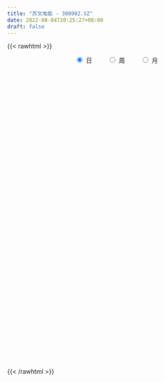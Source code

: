 ```yaml
---
title: "苏文电能 - 300982.SZ"
date: 2022-08-04T20:25:27+08:00
draft: false
---
```

{{< rawhtml >}}
    <div style="text-align: center">
        <label style="padding: 1rem;"><input style="margin-right: .5rem" type="radio" name="period" value="D" checked onclick="period_change(this)">日</label>
        <label style="padding: 1rem;"><input style="margin-right: .5rem" type="radio" name="period" value="W" onclick="period_change(this)">周</label>
        <label style="padding: 1rem;"><input style="margin-right: .5rem" type="radio" name="period" value="M" onclick="period_change(this)">月</label>
    </div>
    <div id="chart" style="height: 700px;"></div> 
    <script type="text/javascript">
        const D_v = [220408.32,187474.07,177319.56,127530.03,96953.53,93885.06,82540.73,91183.16,78875.84,57010.86,53746.5,46841.26,55593.83,55212.03,91940.43,93145.74,154711.0,120668.96,111602.44,86208.09,66578.61,101904.13,125472.61,104216.23,79973.0,56171.34,54136.25,41535.78,37850.39,40450.08,64333.44,39616.4,48769.35,27064.75,36776.46,36505.73,36939.34,41348.97,57475.4,54965.83,66727.96,65571.08,34103.51,37941.94,61565.25,54843.2,55565.71,34430.55,33119.56,38510.83,34565.01,25679.49,24876.96,31186.38,22417.7,17602.06,12700.24,15200.12,38990.3,26388.56,23168.0,31086.7,16682.59,42468.7,42724.96,42428.37,39840.53,24922.57,22772.73,17566.81,19083.7,35595.96,64580.49,49444.36,34951.74,29559.98,16690.75,27770.75,20557.06,16823.47,29511.18,28830.88,24808.77,22812.29,15312.46,23627.02,19480.16,22538.26,19339.0,25204.3,19289.18,14543.55,15515.02,13497.0,14957.65,29539.55,13467.53,16026.18,16648.37,9799.35,14777.17,34259.0,28811.8,12521.42,14243.0,10758.25,8687.06,9897.0,10566.78,24106.61,11627.78,8290.0,9349.51,9638.33,10423.51,7238.0,7616.38,5729.76,15876.06,20925.77,11215.95,14721.06,11695.0,16602.04,30066.59,18240.61,21334.23,14714.51,15867.25,18103.05,20269.1,20671.72,58101.24,76925.77,34291.09,44761.28,22456.18,26834.09,46218.9,20988.63,19075.66,16723.97,37004.85,25228.93,13091.02,19295.65,16840.63,25548.37,17198.89,12455.25,9965.58,10252.11,11896.54,31485.38,19680.64,44792.24,17182.28,17735.9,12310.18,12712.02,8480.36,13184.9,12725.84,21035.29,26497.11,13402.01,11633.78,12298.13,9127.58,10931.25,13260.51,11079.06,9252.68,6506.22,7877.14,7632.25,5390.5,4987.08,15196.5,16431.99,12759.92,7991.07,5218.54,10578.55,4569.43,10401.45,5507.45,12501.87,15096.42,8271.61,15185.71,17541.68,16483.3,10069.48,11106.69,8248.58,12278.7,5667.55,19722.62,12303.88,16564.33,10789.8,8202.6,17852.75,14053.29,6293.96,8447.49,10063.52,11293.16,8425.55,19568.26,12336.28,7451.19,13883.09,10379.6,10369.99,13650.87,6368.0,7407.82,7085.43,10237.9,9270.38,9027.28,5931.61,7260.45,4948.85,3154.92,3215.7,13462.17,7223.4,8074.98,13102.8,22516.52,20533.44,12693.22,16876.05,9034.67,9260.0,14710.42,7769.0,24762.44,13458.03,20382.16,17071.05,25935.58,22296.25,12476.82,14753.57,27834.02,36897.4,26146.37,16003.1,13882.34,11593.57,11797.28,22868.19,25955.69,19968.72,18574.13,14842.97,60718.28,30194.96,34113.24,33132.26,22284.39,22983.15,18485.16,20232.54,16352.22,12271.44,15773.89,11656.25,15206.27,10040.9,22231.15,14085.87,21219.48,17453.76,10902.99,9498.51,15894.53,14159.93,20817.79,18528.53,12197.32,27855.53,24958.21,15555.73,12266.58,17271.34,14189.3,24794.26,40122.76,32215.37,55734.99,27370.82,33374.06,26288.83,21630.44,19923.54,14838.32,20001.6,14891.33,18483.47,18227.92,22734.7,14164.95,19991.7,13360.06,32439.23]
const D_histogram = [0.0,0.5532991453,0.695608172,0.5393622166,0.2891029841,0.0006744255,-0.1089356311,-0.1368475567,-0.2464328547,-0.3721851788,-0.3793766904,-0.4175904132,-0.3427433998,-0.288242906,-0.0885129223,0.087952863,0.6858333026,0.8301797171,0.9111825325,0.7706611608,0.5983726756,0.7112313271,0.8612603088,0.9507306896,0.8811534016,0.830951647,0.8102244461,0.5812966832,0.3455059854,0.2331349411,0.3413264126,0.3298710728,0.0594772228,-0.084121206,-0.1992395758,-0.2025881945,-0.2705378663,-0.2765203796,-0.1444400172,-0.1149377004,0.187219709,0.5016923558,0.5860843803,0.5281646736,0.6847367334,1.05468621,1.288966776,1.4944692903,1.4839604282,1.2050404321,1.0563017638,0.9288156374,0.7388060109,0.3672749094,-0.0617387339,-0.3784302038,-0.5383332255,-0.6260928261,-0.8885213624,-1.1648748666,-1.2509340362,-1.5428479364,-1.8173331944,-1.3756854138,-0.8670419133,-0.4157612291,-0.3620155169,-0.3284094131,-0.487767237,-0.5958705491,-0.4663505278,-0.2236138531,0.7753968957,1.1910748269,1.3959534599,1.1076173487,0.7741759578,0.4990161034,0.2768638457,0.1493662369,0.3223885306,0.4257152616,0.2524186085,-0.0557567369,-0.3039157876,-0.4541692998,-0.3835361496,-0.6763381996,-0.6012175026,-0.7652029095,-0.9129998521,-0.9789183738,-0.9374144222,-1.0711264166,-1.0078193406,-1.3491800688,-1.5479611258,-1.5017522456,-1.4752101899,-1.3320268437,-1.0793616406,-0.2908660725,-0.221894565,-0.3077118138,-0.1917863832,-0.2601008653,-0.1850868962,-0.3281581928,-0.5550007715,-1.003073487,-1.1377320525,-1.0860800303,-1.0416906974,-0.8409857028,-0.6185563146,-0.361490143,-0.2491668008,-0.1984241952,0.1114560554,0.4377104382,0.7114550208,0.7812388616,0.7630558164,0.8114807725,0.5756252627,0.4119564729,0.5334700731,0.5102472048,0.370833681,0.4567039112,0.5282637442,0.6599272827,1.3518194944,1.8787830332,1.8920273026,1.6299679946,1.2832338427,0.9312257755,1.0887439374,0.9377676295,0.8417171523,0.7200303156,0.3145116113,0.1192234596,-0.1085528834,-0.0822137709,-0.0375540556,-0.0685443771,-0.3423664669,-0.4877747943,-0.5235399286,-0.5379306671,-0.3939923424,0.0646215452,0.2891227009,0.7833135419,1.0461538657,0.8631984663,0.5309802791,0.2554293771,0.0445753293,-0.0413859488,-0.2665517694,-0.5620899741,-0.9194240465,-1.1402242292,-1.1183225359,-1.1432867127,-1.2536996679,-1.4051957374,-1.2037077638,-1.1097979185,-0.9134017229,-0.8294612867,-0.6634388051,-0.6535474136,-0.6275876561,-0.547452824,-0.3788792521,-0.55085875,-0.690532167,-0.8068045744,-0.8449542521,-0.9859275254,-0.9449479233,-1.0388071639,-1.0433287681,-0.7212060972,-0.3359505254,-0.111796674,0.1364558325,0.399251625,0.5537302637,0.5607582898,0.458404387,0.439231578,0.3075494671,0.2487587092,0.1845629388,0.2596846871,0.2267832622,0.3047959726,0.3441586521,0.564493961,0.6658897077,0.650803696,0.5869055839,0.3935930524,0.0658614434,-0.145934623,0.0869405774,0.3136198307,0.2111113277,0.2313605483,0.2656981594,0.2860388343,0.1835691801,0.0671517024,-0.074394439,-0.0881694735,-0.2436606341,-0.4460850764,-0.6439620662,-0.7269543101,-0.6228033493,-0.5394120181,-0.4830235057,-0.5105089247,-0.5917895747,-0.7126655387,-0.9008142061,-1.0566705883,-1.354015869,-1.5139628357,-1.5427707041,-1.3522541195,-1.1377498489,-0.971107082,-0.9111847483,-0.7852000739,-0.8778941546,-0.9035951859,-0.6069308442,-0.4465761808,-0.1614277685,0.1229030832,0.2830462611,0.4584191834,0.7262734352,1.017251207,1.14496796,1.1814727851,1.1919391737,1.1706944828,1.1005777385,1.1701129433,1.1428159278,1.0957722568,0.8748616954,0.8232336102,0.9921340566,0.9792647068,1.0857572632,1.1517926986,1.1474547642,1.1247000573,1.0871169646,0.9235839872,0.7558605966,0.515360941,0.4410667743,0.3455628265,0.2046077976,0.0752728497,0.1608551742,0.2020682707,0.3226169635,0.3045948347,0.1725281207,0.1388836183,0.2309167185,0.2234254031,0.1266341688,-0.1062206859,-0.193652437,-0.3904039916,-0.5391720846,-0.6086323937,-0.725463962,-0.6504197609,-0.5979619082,-0.4302215813,-0.1329430791,0.0496426272,0.4525140707,0.5641490936,0.7573299393,0.8340540599,0.7967626632,0.6319878982,0.4787456812,0.1986368568,0.076603358,0.0094550594,0.0050951048,-0.005642107,-0.0765984589,-0.2484133156,-0.4272844318,-0.2792248384]
const D_fast = [0.0,0.6916239316,1.0078350013,0.9864296001,0.8084461137,0.5201861615,0.3833421971,0.3212183823,0.1500248706,-0.0687737482,-0.1708094325,-0.3134207585,-0.3242595951,-0.3418198277,-0.1642180747,0.0342359264,0.8035746917,1.1554660355,1.4642644839,1.5164084024,1.4937130861,1.7843795695,2.1497236283,2.4768766815,2.6275877439,2.7851239011,2.9669528117,2.8833492196,2.7339350182,2.6798477092,2.8733707838,2.9443832122,2.6888586679,2.5242299376,2.3593016738,2.3053060065,2.1697218682,2.0946092599,2.190579618,2.1913475097,2.5403098465,2.9802055821,3.2111187017,3.2852401634,3.6129964066,4.2466174357,4.8031396957,5.3822595326,5.7427407776,5.7650808894,5.8804176621,5.9851354451,5.9798273213,5.7001149471,5.2556666204,4.8443675995,4.5498812715,4.3055984644,3.8210395874,3.2534673666,2.8546746879,2.1770488037,1.448230247,1.5459566742,1.8378396963,2.1851800733,2.1484219062,2.0999256567,1.8186260236,1.5615550743,1.5744874636,1.761320675,2.9541806477,3.6676272857,4.2214942836,4.2100625096,4.0701651082,3.9197592796,3.7668229834,3.6766669338,3.9302863601,4.1400419066,4.0298499055,3.7077353759,3.3835973783,3.1198015411,3.094550654,2.632664054,2.5574803754,2.2021942411,1.8261473355,1.5154992204,1.3226495664,0.9211559679,0.7325082087,0.0538524633,-0.5319188752,-0.8611480564,-1.2034085481,-1.3932319129,-1.4104071199,-0.6946280699,-0.6811302037,-0.8438754059,-0.7758965712,-0.9092362696,-0.8804940245,-1.1056048693,-1.4711976409,-2.1700387282,-2.5891303068,-2.8089982922,-3.0250316336,-3.0345730648,-2.9667827551,-2.8000891193,-2.7500574773,-2.7489209205,-2.4111766561,-1.9754946637,-1.5238863259,-1.2587927697,-1.0862118609,-0.8349167116,-0.9268659057,-0.9875455773,-0.7326644588,-0.6283255259,-0.6750306295,-0.4749844214,-0.2713586525,0.0252867067,1.0551337921,2.0517930892,2.5380441842,2.6834768748,2.6575511837,2.5383495603,2.9680537066,3.051519306,3.1658981169,3.2242188591,2.8973280576,2.7318457709,2.476931207,2.4827168768,2.5179880782,2.4698616624,2.1104479559,1.8430959299,1.6764458135,1.5275724082,1.5730126472,2.0477819212,2.3445637521,3.0345829785,3.5589617687,3.5918059859,3.3923328685,3.1806393108,2.9809290953,2.88462133,2.5928175671,2.1567568689,1.5695667849,1.0637105449,0.8060316042,0.4952457492,0.0714078771,-0.4313871268,-0.5308260941,-0.7143657285,-0.7463199636,-0.8697448491,-0.8695820688,-1.0230775307,-1.1540146871,-1.2107430611,-1.1368893022,-1.4465834876,-1.7588899464,-2.0768634973,-2.3262517381,-2.7137068927,-2.9089642715,-3.262525303,-3.5278790992,-3.3860579527,-3.0847900122,-2.8885853293,-2.6062188646,-2.2436101659,-1.9506989613,-1.8034813627,-1.7912341688,-1.7005990833,-1.7553938274,-1.751994908,-1.7700499438,-1.6300070237,-1.606212633,-1.4520009294,-1.326598587,-0.9651397878,-0.6972716142,-0.5496567019,-0.4668284179,-0.5617426864,-0.8730089345,-1.1212886567,-0.8666783119,-0.5615941009,-0.611324772,-0.5332354144,-0.4324732634,-0.34062288,-0.3972002391,-0.4968297912,-0.6569745424,-0.6927919452,-0.9091982643,-1.2231439757,-1.5820114821,-1.8467423035,-1.8982921801,-1.9497538534,-2.0141212174,-2.1692338676,-2.3984619113,-2.6975042599,-3.1108564788,-3.5308805081,-4.166729756,-4.7051674317,-5.1196679761,-5.2672149214,-5.337148113,-5.4132821166,-5.5811559699,-5.651471314,-5.9636389333,-6.2152387612,-6.0703071305,-6.0215965123,-5.7768050421,-5.4617484197,-5.2308436765,-4.9408659583,-4.4914433477,-3.9461527742,-3.5321940311,-3.2003210098,-2.8918698278,-2.620440898,-2.4154132077,-2.053349767,-1.7949428005,-1.5680434074,-1.5702385449,-1.4160582276,-0.999124267,-0.7671774402,-0.3892455679,-0.0352619579,0.2472637988,0.5056841062,0.7398802547,0.8072432741,0.8284850326,0.7168256122,0.7527981392,0.743684898,0.6538818185,0.543365083,0.669161201,0.7608913653,0.9620942989,1.0202208788,0.931286195,0.9323625971,1.0821248769,1.1304899123,1.0653572203,0.8059471941,0.6701023338,0.3757497813,0.0921886671,-0.1294297405,-0.4276272992,-0.5151880384,-0.6122206627,-0.5520357312,-0.2879929987,-0.0929966356,0.4230033255,0.6756756219,1.0581889524,1.343426588,1.505325857,1.4985480666,1.4649922699,1.2345426597,1.1316600004,1.0668754667,1.0637892882,1.0516415497,0.9615355831,0.7276173974,0.4419251734,0.5201785571]
const D_slow = [0.0,0.1383247863,0.3122268293,0.4470673835,0.5193431295,0.5195117359,0.4922778281,0.458065939,0.3964577253,0.3034114306,0.208567258,0.1041696547,0.0184838047,-0.0535769218,-0.0757051524,-0.0537169366,0.1177413891,0.3252863183,0.5530819515,0.7457472416,0.8953404105,1.0731482423,1.2884633195,1.5261459919,1.7464343423,1.9541722541,2.1567283656,2.3020525364,2.3884290328,2.446712768,2.5320443712,2.6145121394,2.6293814451,2.6083511436,2.5585412497,2.507894201,2.4402597345,2.3711296396,2.3350196352,2.3062852101,2.3530901374,2.4785132263,2.6250343214,2.7570754898,2.9282596732,3.1919312257,3.5141729197,3.8877902423,4.2587803493,4.5600404573,4.8241158983,5.0563198077,5.2410213104,5.3328400377,5.3174053543,5.2227978033,5.088214497,4.9316912904,4.7095609498,4.4183422332,4.1056087241,3.71989674,3.2655634414,2.921642088,2.7048816097,2.6009413024,2.5104374231,2.4283350699,2.3063932606,2.1574256233,2.0408379914,1.9849345281,2.178783752,2.4765524588,2.8255408237,3.1024451609,3.2959891504,3.4207431762,3.4899591376,3.5273006969,3.6078978295,3.7143266449,3.7774312971,3.7634921128,3.6875131659,3.573970841,3.4780868036,3.3090022537,3.158697878,2.9673971506,2.7391471876,2.4944175942,2.2600639886,1.9922823845,1.7403275493,1.4030325321,1.0160422506,0.6406041892,0.2718016418,-0.0612050692,-0.3310454793,-0.4037619974,-0.4592356387,-0.5361635921,-0.5841101879,-0.6491354043,-0.6954071283,-0.7774466765,-0.9161968694,-1.1669652412,-1.4513982543,-1.7229182619,-1.9833409362,-2.1935873619,-2.3482264406,-2.4385989763,-2.5008906765,-2.5504967253,-2.5226327115,-2.4132051019,-2.2353413467,-2.0400316313,-1.8492676772,-1.6463974841,-1.5024911684,-1.3995020502,-1.2661345319,-1.1385727307,-1.0458643105,-0.9316883327,-0.7996223966,-0.6346405759,-0.2966857023,0.173010056,0.6460168816,1.0535088803,1.3743173409,1.6071237848,1.8793097692,2.1137516765,2.3241809646,2.5041885435,2.5828164463,2.6126223112,2.5854840904,2.5649306477,2.5555421338,2.5384060395,2.4528144228,2.3308707242,2.1999857421,2.0655030753,1.9670049897,1.983160376,2.0554410512,2.2512694367,2.5128079031,2.7286075196,2.8613525894,2.9252099337,2.936353766,2.9260072788,2.8593693365,2.7188468429,2.4889908313,2.203934774,1.9243541401,1.6385324619,1.3251075449,0.9738086106,0.6728816696,0.39543219,0.1670817593,-0.0402835624,-0.2061432637,-0.3695301171,-0.5264270311,-0.6632902371,-0.7580100501,-0.8957247376,-1.0683577794,-1.2700589229,-1.481297486,-1.7277793673,-1.9640163482,-2.2237181391,-2.4845503312,-2.6648518555,-2.7488394868,-2.7767886553,-2.7426746972,-2.6428617909,-2.504429225,-2.3642396525,-2.2496385558,-2.1398306613,-2.0629432945,-2.0007536172,-1.9546128825,-1.8896917108,-1.8329958952,-1.7567969021,-1.670757239,-1.5296337488,-1.3631613219,-1.2004603979,-1.0537340019,-0.9553357388,-0.9388703779,-0.9753540337,-0.9536188893,-0.8752139317,-0.8224360997,-0.7645959627,-0.6981714228,-0.6266617142,-0.5807694192,-0.5639814936,-0.5825801034,-0.6046224717,-0.6655376303,-0.7770588994,-0.9380494159,-1.1197879934,-1.2754888308,-1.4103418353,-1.5310977117,-1.6587249429,-1.8066723365,-1.9848387212,-2.2100422727,-2.4742099198,-2.812713887,-3.191204596,-3.576897272,-3.9149608019,-4.1993982641,-4.4421750346,-4.6699712217,-4.8662712401,-5.0857447788,-5.3116435753,-5.4633762863,-5.5750203315,-5.6153772736,-5.5846515028,-5.5138899376,-5.3992851417,-5.2177167829,-4.9634039812,-4.6771619912,-4.3817937949,-4.0838090015,-3.7911353808,-3.5159909462,-3.2234627103,-2.9377587284,-2.6638156642,-2.4451002403,-2.2392918378,-1.9912583236,-1.7464421469,-1.4750028311,-1.1870546565,-0.9001909654,-0.6190159511,-0.3472367099,-0.1163407131,0.072624436,0.2014646712,0.3117313648,0.3981220715,0.4492740209,0.4680922333,0.5083060269,0.5588230945,0.6394773354,0.7156260441,0.7587580743,0.7934789788,0.8512081585,0.9070645092,0.9387230514,0.91216788,0.8637547707,0.7661537728,0.6313607517,0.4792026533,0.2978366628,0.1352317225,-0.0142587545,-0.1218141498,-0.1550499196,-0.1426392628,-0.0295107451,0.1115265283,0.3008590131,0.5093725281,0.7085631939,0.8665601684,0.9862465887,1.0359058029,1.0550566424,1.0574204073,1.0586941835,1.0572836567,1.038134042,0.9760307131,0.8692096051,0.7994033955]
const D_data = [['2021-04-27', 42.1, 35.98, 35.87, 46.1],['2021-04-28', 34.67, 44.65, 33.45, 45.05],['2021-04-29', 42.1, 41.92, 40.12, 48.55],['2021-04-30', 40.51, 38.69, 38.5, 43.0],['2021-05-06', 37.99, 36.81, 36.0, 38.94],['2021-05-07', 36.55, 35.06, 34.8, 38.48],['2021-05-10', 34.8, 36.25, 34.07, 36.3],['2021-05-11', 35.35, 36.87, 35.14, 38.67],['2021-05-12', 36.31, 35.38, 34.4, 36.31],['2021-05-13', 34.9, 34.34, 34.06, 35.85],['2021-05-14', 34.9, 35.2, 34.6, 35.98],['2021-05-17', 35.47, 34.39, 33.8, 35.5],['2021-05-18', 34.2, 35.61, 34.2, 36.3],['2021-05-19', 36.09, 35.45, 35.18, 37.55],['2021-05-20', 35.04, 37.8, 35.04, 39.6],['2021-05-21', 37.5, 38.52, 36.54, 40.6],['2021-05-24', 39.03, 46.22, 39.0, 46.22],['2021-05-25', 44.6, 43.19, 42.83, 45.98],['2021-05-26', 44.53, 43.77, 43.3, 46.89],['2021-05-27', 42.7, 41.6, 40.86, 43.12],['2021-05-28', 41.27, 41.02, 40.33, 42.18],['2021-05-31', 42.04, 45.1, 41.48, 45.35],['2021-06-01', 46.24, 47.08, 44.02, 49.2],['2021-06-02', 47.31, 47.9, 47.05, 50.98],['2021-06-03', 47.4, 46.93, 46.33, 49.4],['2021-06-04', 46.6, 47.8, 46.0, 49.22],['2021-06-07', 49.1, 48.93, 47.61, 49.89],['2021-06-08', 48.15, 46.52, 46.52, 48.5],['2021-06-09', 46.61, 45.88, 45.3, 47.2],['2021-06-10', 45.29, 47.06, 45.28, 48.0],['2021-06-11', 47.91, 50.4, 46.81, 52.9],['2021-06-15', 50.84, 49.8, 47.99, 51.68],['2021-06-16', 50.0, 46.32, 45.58, 50.88],['2021-06-17', 46.77, 47.15, 46.01, 47.44],['2021-06-18', 46.77, 47.06, 46.54, 48.85],['2021-06-21', 46.3, 48.34, 45.63, 48.77],['2021-06-22', 48.56, 47.5, 46.61, 48.99],['2021-06-23', 47.88, 48.2, 47.41, 49.92],['2021-06-24', 48.01, 50.44, 48.01, 52.89],['2021-06-25', 50.93, 49.82, 49.36, 52.57],['2021-06-28', 51.3, 54.5, 50.27, 55.79],['2021-06-29', 54.07, 56.95, 53.28, 57.77],['2021-06-30', 56.0, 55.95, 55.1, 57.0],['2021-07-01', 56.28, 55.07, 54.1, 57.6],['2021-07-02', 54.7, 58.92, 52.61, 61.38],['2021-07-05', 59.02, 64.16, 59.02, 64.4],['2021-07-06', 64.49, 65.52, 62.5, 67.27],['2021-07-07', 64.11, 68.0, 62.62, 68.33],['2021-07-08', 67.71, 67.6, 66.08, 71.85],['2021-07-09', 66.79, 65.16, 63.5, 67.46],['2021-07-12', 65.83, 67.21, 65.2, 70.71],['2021-07-13', 68.01, 68.23, 64.77, 69.35],['2021-07-14', 68.46, 67.99, 66.99, 70.99],['2021-07-15', 66.2, 65.39, 62.5, 67.77],['2021-07-16', 65.25, 63.38, 62.52, 67.24],['2021-07-19', 63.0, 63.34, 62.9, 65.4],['2021-07-20', 62.8, 64.38, 62.7, 65.19],['2021-07-21', 64.84, 64.86, 63.66, 65.75],['2021-07-22', 65.58, 61.8, 59.59, 65.78],['2021-07-23', 61.43, 59.99, 58.8, 62.5],['2021-07-26', 60.23, 61.03, 58.5, 62.37],['2021-07-27', 60.51, 56.86, 56.2, 61.31],['2021-07-28', 56.0, 54.69, 53.0, 57.0],['2021-07-29', 55.81, 63.28, 55.75, 64.88],['2021-07-30', 65.0, 66.2, 64.02, 68.88],['2021-08-02', 67.66, 67.95, 66.0, 71.5],['2021-08-03', 67.01, 64.39, 63.33, 69.98],['2021-08-04', 64.2, 64.45, 62.8, 65.2],['2021-08-05', 63.56, 61.7, 60.36, 64.43],['2021-08-06', 61.12, 61.5, 60.56, 62.93],['2021-08-09', 62.14, 64.41, 59.5, 64.6],['2021-08-10', 65.0, 66.85, 64.72, 69.73],['2021-08-11', 66.0, 80.22, 65.22, 80.22],['2021-08-12', 79.0, 77.87, 75.33, 80.88],['2021-08-13', 77.0, 78.33, 75.93, 82.47],['2021-08-16', 76.51, 73.35, 72.2, 78.68],['2021-08-17', 74.0, 72.31, 71.71, 74.94],['2021-08-18', 73.24, 72.38, 71.62, 76.78],['2021-08-19', 72.38, 72.5, 70.36, 74.13],['2021-08-20', 73.09, 73.41, 70.67, 74.5],['2021-08-23', 73.96, 78.0, 73.6, 79.76],['2021-08-24', 77.92, 78.7, 75.25, 81.86],['2021-08-25', 77.4, 75.85, 73.71, 78.6],['2021-08-26', 73.5, 73.47, 70.57, 74.65],['2021-08-27', 73.0, 73.1, 71.12, 74.33],['2021-08-30', 72.8, 73.46, 72.3, 78.68],['2021-08-31', 73.44, 76.18, 71.99, 76.5],['2021-09-01', 76.18, 71.08, 70.55, 77.95],['2021-09-02', 72.0, 75.05, 71.35, 75.55],['2021-09-03', 74.85, 71.7, 69.48, 77.69],['2021-09-06', 72.48, 70.79, 67.64, 73.61],['2021-09-07', 69.61, 70.85, 68.8, 71.85],['2021-09-08', 71.0, 71.7, 70.77, 75.18],['2021-09-09', 70.0, 68.75, 68.0, 71.33],['2021-09-10', 68.56, 70.46, 68.02, 71.85],['2021-09-13', 71.5, 63.91, 63.0, 72.0],['2021-09-14', 63.36, 63.24, 62.39, 64.88],['2021-09-15', 62.64, 64.79, 62.44, 65.3],['2021-09-16', 65.0, 63.61, 62.88, 67.0],['2021-09-17', 63.37, 64.42, 63.04, 64.91],['2021-09-22', 63.12, 65.87, 63.12, 66.8],['2021-09-23', 66.63, 74.81, 66.63, 75.49],['2021-09-24', 74.0, 67.85, 67.7, 74.56],['2021-09-27', 67.95, 65.58, 63.8, 68.49],['2021-09-28', 65.6, 67.91, 64.21, 69.3],['2021-09-29', 66.5, 65.46, 64.23, 67.65],['2021-09-30', 66.49, 67.0, 65.8, 67.75],['2021-10-08', 67.6, 63.77, 63.33, 68.5],['2021-10-11', 64.09, 61.24, 60.96, 64.39],['2021-10-12', 61.15, 55.86, 54.9, 61.7],['2021-10-13', 56.18, 57.16, 54.5, 57.5],['2021-10-14', 56.0, 58.15, 55.87, 59.16],['2021-10-15', 57.8, 57.2, 56.23, 58.49],['2021-10-18', 56.72, 58.77, 56.55, 60.48],['2021-10-19', 58.78, 59.28, 58.53, 60.96],['2021-10-20', 59.19, 60.28, 58.11, 60.7],['2021-10-21', 60.6, 58.87, 58.4, 61.88],['2021-10-22', 59.07, 58.0, 57.57, 59.58],['2021-10-25', 58.93, 61.83, 57.78, 62.88],['2021-10-26', 61.83, 63.63, 61.83, 67.38],['2021-10-27', 63.32, 64.73, 62.64, 65.94],['2021-10-28', 64.0, 63.4, 63.02, 67.2],['2021-10-29', 63.4, 62.78, 61.02, 63.73],['2021-11-01', 62.0, 64.08, 60.6, 65.98],['2021-11-02', 62.51, 60.34, 59.71, 64.2],['2021-11-03', 60.3, 60.35, 58.4, 61.24],['2021-11-04', 59.85, 64.0, 59.85, 64.97],['2021-11-05', 64.65, 62.7, 62.0, 64.99],['2021-11-08', 62.5, 61.0, 60.66, 63.79],['2021-11-09', 61.17, 63.87, 61.17, 64.87],['2021-11-10', 64.38, 64.39, 62.8, 66.3],['2021-11-11', 64.96, 66.07, 63.59, 66.85],['2021-11-12', 66.07, 76.07, 65.85, 77.66],['2021-11-15', 79.5, 78.6, 77.83, 88.0],['2021-11-16', 78.7, 75.2, 74.0, 80.78],['2021-11-17', 75.31, 72.61, 71.66, 76.45],['2021-11-18', 73.99, 71.24, 71.0, 75.0],['2021-11-19', 71.01, 70.38, 69.7, 71.5],['2021-11-22', 71.0, 77.3, 70.78, 79.02],['2021-11-23', 76.9, 74.55, 73.75, 78.11],['2021-11-24', 74.41, 75.6, 72.6, 75.6],['2021-11-25', 74.86, 75.66, 73.66, 77.45],['2021-11-26', 75.15, 71.45, 69.36, 75.33],['2021-11-29', 70.05, 73.0, 69.51, 74.6],['2021-11-30', 73.42, 71.82, 71.8, 74.0],['2021-12-01', 72.85, 74.75, 71.64, 75.05],['2021-12-02', 74.78, 75.49, 74.45, 78.63],['2021-12-03', 75.26, 74.9, 74.08, 80.71],['2021-12-06', 74.98, 71.22, 71.02, 75.39],['2021-12-07', 71.61, 71.7, 69.91, 73.36],['2021-12-08', 72.41, 72.5, 70.55, 72.5],['2021-12-09', 72.5, 72.51, 70.84, 73.99],['2021-12-10', 71.79, 74.76, 71.71, 75.34],['2021-12-13', 75.5, 80.49, 75.2, 84.0],['2021-12-14', 80.45, 79.84, 78.48, 80.86],['2021-12-15', 79.88, 85.91, 78.08, 87.28],['2021-12-16', 84.7, 86.14, 83.06, 86.5],['2021-12-17', 86.0, 81.91, 80.3, 86.0],['2021-12-20', 81.37, 79.6, 78.97, 82.18],['2021-12-21', 79.46, 79.39, 77.2, 81.15],['2021-12-22', 79.39, 79.42, 77.71, 80.18],['2021-12-23', 79.42, 80.6, 78.94, 82.65],['2021-12-24', 81.85, 78.3, 78.0, 81.85],['2021-12-27', 78.58, 76.07, 73.81, 81.74],['2021-12-28', 76.22, 73.3, 72.01, 77.43],['2021-12-29', 73.55, 72.95, 71.22, 73.98],['2021-12-30', 73.99, 74.84, 73.23, 75.97],['2021-12-31', 74.71, 73.59, 73.35, 77.48],['2022-01-04', 73.58, 71.4, 71.2, 73.58],['2022-01-05', 71.37, 69.27, 68.0, 71.5],['2022-01-06', 68.86, 72.9, 68.21, 73.2],['2022-01-07', 72.81, 71.5, 71.22, 74.49],['2022-01-10', 70.99, 72.8, 69.72, 74.49],['2022-01-11', 72.43, 71.46, 71.11, 73.98],['2022-01-12', 72.03, 72.55, 70.51, 73.9],['2022-01-13', 72.5, 70.5, 69.3, 72.5],['2022-01-14', 70.03, 70.22, 69.6, 71.5],['2022-01-17', 70.25, 70.63, 70.0, 71.7],['2022-01-18', 71.15, 71.94, 69.02, 73.5],['2022-01-19', 71.9, 67.17, 65.67, 71.9],['2022-01-20', 67.0, 66.09, 64.21, 67.5],['2022-01-21', 65.84, 64.92, 63.25, 66.09],['2022-01-24', 65.89, 64.62, 63.56, 65.89],['2022-01-25', 64.62, 61.88, 61.71, 65.0],['2022-01-26', 61.98, 62.85, 61.89, 63.8],['2022-01-27', 62.73, 59.92, 59.33, 63.49],['2022-01-28', 60.28, 59.6, 59.47, 61.4],['2022-02-07', 60.37, 63.48, 60.37, 64.29],['2022-02-08', 63.45, 65.38, 62.48, 65.6],['2022-02-09', 64.96, 64.44, 63.7, 65.33],['2022-02-10', 64.22, 65.64, 62.6, 65.64],['2022-02-11', 65.26, 67.04, 63.65, 68.58],['2022-02-14', 66.0, 66.83, 63.33, 67.96],['2022-02-15', 65.94, 65.52, 64.06, 66.2],['2022-02-16', 65.72, 63.97, 63.92, 66.78],['2022-02-17', 64.5, 64.73, 62.9, 65.49],['2022-02-18', 64.65, 62.91, 62.33, 64.65],['2022-02-21', 63.16, 63.24, 62.27, 63.37],['2022-02-22', 63.98, 62.73, 62.11, 67.03],['2022-02-23', 62.96, 64.41, 62.2, 64.8],['2022-02-24', 64.05, 63.1, 62.57, 66.3],['2022-02-25', 63.7, 64.57, 63.55, 65.8],['2022-02-28', 65.26, 64.42, 63.01, 65.54],['2022-03-01', 64.62, 67.53, 64.5, 67.55],['2022-03-02', 66.9, 67.2, 66.63, 68.48],['2022-03-03', 67.4, 66.32, 66.32, 67.9],['2022-03-04', 65.83, 65.83, 65.16, 67.47],['2022-03-07', 65.65, 63.76, 63.5, 66.88],['2022-03-08', 63.78, 60.71, 60.2, 64.33],['2022-03-09', 60.72, 60.53, 57.95, 62.55],['2022-03-10', 61.34, 66.0, 61.34, 67.9],['2022-03-11', 65.98, 67.2, 64.0, 67.2],['2022-03-14', 66.22, 63.5, 63.5, 67.54],['2022-03-15', 63.51, 64.88, 62.0, 66.96],['2022-03-16', 66.3, 65.3, 62.0, 66.3],['2022-03-17', 65.28, 65.4, 64.75, 67.88],['2022-03-18', 65.0, 63.74, 62.16, 65.98],['2022-03-21', 63.56, 62.99, 62.26, 64.26],['2022-03-22', 63.1, 61.89, 61.7, 63.68],['2022-03-23', 61.9, 62.92, 61.9, 64.45],['2022-03-24', 62.22, 60.46, 59.02, 62.3],['2022-03-25', 60.4, 58.52, 58.47, 61.07],['2022-03-28', 58.97, 56.93, 54.82, 58.97],['2022-03-29', 57.42, 56.91, 55.18, 57.5],['2022-03-30', 56.7, 58.6, 56.55, 58.92],['2022-03-31', 58.24, 58.19, 57.7, 59.39],['2022-04-01', 58.0, 57.61, 56.61, 58.26],['2022-04-06', 57.55, 56.01, 55.67, 57.55],['2022-04-07', 56.01, 54.35, 52.5, 56.01],['2022-04-08', 54.25, 52.51, 52.06, 54.74],['2022-04-11', 52.56, 49.88, 49.53, 52.75],['2022-04-12', 49.03, 48.23, 46.92, 49.62],['2022-04-13', 47.23, 43.88, 43.78, 48.0],['2022-04-14', 44.19, 42.78, 42.0, 44.4],['2022-04-15', 42.63, 42.2, 41.25, 43.03],['2022-04-18', 41.91, 43.69, 41.31, 44.6],['2022-04-19', 43.89, 43.51, 43.2, 44.88],['2022-04-20', 43.65, 42.48, 42.2, 43.75],['2022-04-21', 42.48, 40.35, 40.0, 42.75],['2022-04-22', 40.35, 40.32, 39.35, 40.8],['2022-04-25', 39.5, 36.29, 36.15, 40.22],['2022-04-26', 36.94, 35.35, 35.18, 37.24],['2022-04-27', 35.6, 38.75, 35.15, 38.88],['2022-04-28', 37.82, 37.07, 36.6, 38.5],['2022-04-29', 37.07, 38.8, 36.0, 39.22],['2022-05-05', 38.81, 39.52, 38.01, 40.61],['2022-05-06', 38.22, 38.54, 37.88, 39.25],['2022-05-09', 39.16, 39.16, 38.5, 40.36],['2022-05-10', 39.1, 41.24, 38.75, 41.67],['2022-05-11', 41.0, 43.02, 40.71, 44.26],['2022-05-12', 42.33, 42.29, 41.7, 45.16],['2022-05-13', 42.49, 41.88, 41.71, 43.22],['2022-05-16', 42.0, 42.03, 41.2, 43.1],['2022-05-17', 41.71, 41.99, 40.97, 42.3],['2022-05-18', 41.99, 41.52, 41.4, 42.46],['2022-05-19', 41.0, 43.7, 40.27, 43.85],['2022-05-20', 43.97, 43.09, 42.12, 44.2],['2022-05-23', 43.5, 43.14, 42.14, 43.68],['2022-05-24', 42.88, 40.66, 40.64, 43.23],['2022-05-25', 40.48, 42.39, 40.4, 42.42],['2022-05-26', 42.36, 45.9, 41.87, 48.5],['2022-05-27', 46.21, 44.57, 44.06, 47.12],['2022-05-30', 44.8, 46.92, 43.88, 47.76],['2022-05-31', 46.73, 47.59, 45.6, 49.08],['2022-06-01', 47.1, 47.65, 46.52, 48.33],['2022-06-02', 47.65, 48.15, 46.92, 48.6],['2022-06-06', 48.35, 48.62, 47.41, 48.8],['2022-06-07', 48.63, 47.27, 47.25, 49.0],['2022-06-08', 47.27, 46.99, 45.5, 48.16],['2022-06-09', 47.0, 45.5, 45.3, 47.0],['2022-06-10', 45.26, 47.15, 45.2, 48.16],['2022-06-13', 46.52, 46.79, 46.0, 47.13],['2022-06-14', 46.5, 45.86, 44.2, 46.5],['2022-06-15', 45.97, 45.45, 45.22, 47.05],['2022-06-16', 46.05, 48.19, 45.25, 49.02],['2022-06-17', 47.55, 48.2, 47.2, 48.5],['2022-06-20', 49.11, 49.93, 48.56, 50.86],['2022-06-21', 49.7, 48.82, 48.17, 50.22],['2022-06-22', 49.01, 47.28, 47.17, 49.15],['2022-06-23', 47.19, 48.3, 46.71, 48.5],['2022-06-24', 48.0, 50.3, 47.81, 50.45],['2022-06-27', 50.57, 49.59, 49.28, 51.19],['2022-06-28', 49.59, 48.46, 47.41, 49.59],['2022-06-29', 47.84, 46.0, 45.95, 47.84],['2022-06-30', 46.0, 46.96, 45.87, 47.57],['2022-07-01', 47.27, 44.7, 44.36, 47.62],['2022-07-04', 44.0, 44.09, 42.01, 44.6],['2022-07-05', 44.49, 44.11, 43.11, 44.66],['2022-07-06', 43.8, 42.53, 42.2, 44.59],['2022-07-07', 42.55, 44.3, 42.2, 44.79],['2022-07-08', 44.18, 43.87, 43.8, 46.44],['2022-07-11', 43.91, 45.49, 43.06, 46.28],['2022-07-12', 45.06, 48.13, 45.06, 48.37],['2022-07-13', 48.11, 47.94, 46.96, 48.73],['2022-07-14', 47.5, 52.48, 47.5, 56.3],['2022-07-15', 51.55, 50.64, 50.26, 53.3],['2022-07-18', 51.7, 53.05, 50.05, 53.5],['2022-07-19', 52.46, 53.02, 51.13, 53.7],['2022-07-20', 53.31, 52.44, 52.11, 54.5],['2022-07-21', 52.25, 50.98, 50.65, 52.25],['2022-07-22', 51.16, 50.84, 50.12, 51.9],['2022-07-25', 50.97, 48.49, 48.3, 51.25],['2022-07-26', 48.66, 49.64, 47.6, 49.79],['2022-07-27', 49.64, 50.0, 48.45, 50.95],['2022-07-28', 50.35, 50.75, 49.25, 50.97],['2022-07-29', 50.86, 50.78, 49.8, 52.97],['2022-08-01', 50.1, 49.92, 49.01, 50.78],['2022-08-02', 48.66, 48.01, 46.46, 49.65],['2022-08-03', 47.92, 46.83, 46.6, 49.18],['2022-08-04', 47.0, 50.68, 47.0, 50.93]]
const W_v = [712731.98,190838.59,363357.09,342733.29,539769.1,467737.3099999999,238305.94,152226.96,227235.27,265909.74,216469.85,138725.54,110881.28,156130.95,147531.01,203656.25,111402.01,121275.58,110188.74,77802.4,85480.98,77847.97,46209.73,9897.0,63940.68,40645.98,74433.84,100957.98,133012.36,205268.41,140012.01,100004.6,61768.37,130876.44,59413.3,84866.32,44398.4,36658.79,57366.56,36275.42,68597.29,58186.75,65048.18,54850.09,61686.77,55734.74,40369.53,30323.11,23901.27,76920.96,57650.14,101609.26,34773.07,121634.46,86097.07,144299.06,112513.04,83115.25,73220.44,74969.27,93559.1,84241.16,180238.2,116055.19,94339.02,79955.94]
const W_histogram = [0.0,-0.2316581197,-0.355250571,-0.2008807757,0.0677454147,0.6668886668,1.1735077218,1.21382501,1.3462810821,1.9310799346,2.581822516,2.7220821881,2.4260778039,2.4792686506,2.0466384839,2.701513905,2.6094956237,2.3424144516,1.9047079977,1.3888718295,0.5416161483,0.1341665034,-0.2497074485,-0.749998212,-1.5084723086,-1.9152359552,-1.821871571,-1.7259323736,-0.7711272972,-0.5426613039,-0.348782899,-0.0340657642,0.110864983,0.606757488,0.6085695332,0.2290200445,-0.2029825579,-0.5930605195,-1.1916077007,-1.8880029562,-1.790604768,-1.9350672214,-1.8496355958,-1.6459006541,-1.3679243245,-1.3631084498,-1.6389690008,-1.7975013589,-2.1374832928,-2.9009901625,-3.3453351158,-3.5357432119,-3.4685381682,-3.0057401088,-2.4483335842,-1.838037461,-1.0883775401,-0.5804697702,-0.1185637107,0.3575742666,0.3254615993,0.2801391371,0.7132886609,1.0027209618,1.1680235758,1.241643802]
const W_fast = [0.0,-0.2895726496,-0.5019777437,-0.3978281423,-0.1122655982,0.6535998206,1.453595806,1.7973693467,2.2663956894,3.3339645255,4.6301627359,5.450942955,5.7614580218,6.4344660311,6.5134954854,7.8437493827,8.4041050074,8.7226274482,8.7610979937,8.5924797829,7.8806281388,7.5067201197,7.0604193057,6.3726289892,5.2370368154,4.35146418,3.9893606715,3.6538167755,4.4158400276,4.5086406949,4.615323375,4.9215240688,5.0941710618,5.7417529387,5.8957073673,5.5734128897,5.0906646478,4.5523215564,3.6558724499,2.4874764554,2.1372234516,1.5089941928,1.1320169195,0.9242766977,0.8602719462,0.5243107084,-0.1612920928,-0.7691997906,-1.6435525478,-3.1323069581,-4.4129856903,-5.4873295894,-6.2872590877,-6.5758960555,-6.630572927,-6.4797861691,-6.0022206332,-5.6394303058,-5.207165174,-4.64163363,-4.5923808975,-4.5676685755,-3.9561968864,-3.416084345,-2.9587758371,-2.5747446604]
const W_slow = [0.0,-0.0579145299,-0.1467271727,-0.1969473666,-0.1800110129,-0.0132888462,0.2800880842,0.5835443367,0.9201146072,1.4028845909,2.0483402199,2.7288607669,3.3353802179,3.9551973806,4.4668570015,5.1422354778,5.7946093837,6.3802129966,6.856389996,7.2036079534,7.3390119905,7.3725536163,7.3101267542,7.1226272012,6.745509124,6.2667001352,5.8112322425,5.3797491491,5.1869673248,5.0513019988,4.964106274,4.955589833,4.9833060787,5.1349954507,5.2871378341,5.3443928452,5.2936472057,5.1453820759,4.8474801507,4.3754794116,3.9278282196,3.4440614143,2.9816525153,2.5701773518,2.2281962707,1.8874191582,1.477676908,1.0283015683,0.4939307451,-0.2313167956,-1.0676505745,-1.9515863775,-2.8187209195,-3.5701559467,-4.1822393428,-4.641748708,-4.9138430931,-5.0589605356,-5.0886014633,-4.9992078966,-4.9178424968,-4.8478077125,-4.6694855473,-4.4188053069,-4.1267994129,-3.8163884624]
const W_data = [['2021-04-30', 42.1, 38.69, 33.45, 48.55],['2021-05-07', 37.99, 35.06, 34.8, 38.94],['2021-05-14', 34.8, 35.2, 34.06, 38.67],['2021-05-21', 35.47, 38.52, 33.8, 40.6],['2021-05-28', 39.03, 41.02, 39.0, 46.89],['2021-06-04', 42.04, 47.8, 41.48, 50.98],['2021-06-11', 49.1, 50.4, 45.28, 52.9],['2021-06-18', 50.84, 47.06, 45.58, 51.68],['2021-06-25', 46.3, 49.82, 45.63, 52.89],['2021-07-02', 51.3, 58.92, 50.27, 61.38],['2021-07-09', 59.02, 65.16, 59.02, 71.85],['2021-07-16', 65.83, 63.38, 62.5, 70.99],['2021-07-23', 63.0, 59.99, 58.8, 65.78],['2021-07-30', 60.23, 66.2, 53.0, 68.88],['2021-08-06', 67.66, 61.5, 60.36, 71.5],['2021-08-13', 62.14, 78.33, 59.5, 82.47],['2021-08-20', 76.51, 73.41, 70.36, 78.68],['2021-08-27', 73.96, 73.1, 70.57, 81.86],['2021-09-03', 72.8, 71.7, 69.48, 78.68],['2021-09-10', 72.48, 70.46, 67.64, 75.18],['2021-09-17', 71.5, 64.42, 62.39, 72.0],['2021-09-24', 63.12, 67.85, 63.12, 75.49],['2021-09-30', 67.95, 67.0, 63.8, 69.3],['2021-10-08', 67.6, 63.77, 63.33, 68.5],['2021-10-15', 64.09, 57.2, 54.5, 64.39],['2021-10-22', 56.72, 58.0, 56.55, 61.88],['2021-10-29', 58.93, 62.78, 57.78, 67.38],['2021-11-05', 62.0, 62.7, 58.4, 65.98],['2021-11-12', 62.5, 76.07, 60.66, 77.66],['2021-11-19', 79.5, 70.38, 69.7, 88.0],['2021-11-26', 71.0, 71.45, 69.36, 79.02],['2021-12-03', 70.05, 74.9, 69.51, 80.71],['2021-12-10', 74.98, 74.76, 69.91, 75.39],['2021-12-17', 75.5, 81.91, 75.2, 87.28],['2021-12-24', 81.37, 78.3, 77.2, 82.65],['2021-12-31', 78.58, 73.59, 71.22, 81.74],['2022-01-07', 73.58, 71.5, 68.0, 74.49],['2022-01-14', 70.99, 70.22, 69.3, 74.49],['2022-01-21', 70.25, 64.92, 63.25, 73.5],['2022-01-28', 65.89, 59.6, 59.33, 65.89],['2022-02-11', 60.37, 67.04, 60.37, 68.58],['2022-02-18', 66.0, 62.91, 62.33, 67.96],['2022-02-25', 63.16, 64.57, 62.11, 67.03],['2022-03-04', 65.26, 65.83, 63.01, 68.48],['2022-03-11', 65.65, 67.2, 57.95, 67.9],['2022-03-18', 66.22, 63.74, 62.0, 67.88],['2022-03-25', 63.56, 58.52, 58.47, 64.45],['2022-04-01', 58.97, 57.61, 54.82, 59.39],['2022-04-08', 57.55, 52.51, 52.06, 57.55],['2022-04-15', 52.56, 42.2, 41.25, 52.75],['2022-04-22', 41.91, 40.32, 39.35, 44.88],['2022-04-29', 39.5, 38.8, 35.15, 40.22],['2022-05-06', 38.81, 38.54, 37.88, 40.61],['2022-05-13', 39.16, 41.88, 38.5, 45.16],['2022-05-20', 42.0, 43.09, 40.27, 44.2],['2022-05-27', 43.5, 44.57, 40.4, 48.5],['2022-06-02', 44.8, 48.15, 43.88, 49.08],['2022-06-10', 48.35, 47.15, 45.2, 49.0],['2022-06-17', 46.52, 48.2, 44.2, 49.02],['2022-06-24', 49.11, 50.3, 46.71, 50.86],['2022-07-01', 50.57, 44.7, 44.36, 51.19],['2022-07-08', 44.0, 43.87, 42.01, 46.44],['2022-07-15', 43.91, 50.64, 43.06, 56.3],['2022-07-22', 51.7, 50.84, 50.05, 54.5],['2022-07-29', 50.97, 50.78, 47.6, 52.97],['2022-08-05', 50.1, 50.68, 46.46, 50.93]]
const M_v = [712731.98,1538602.2000000002,1150003.8999999999,721714.8099999999,626972.03,354422.64,188917.5,617570.7100000001,398609.08,174699.17,200034.82,231606.72,263236.55,454049.16,342276.07,502729.1,79955.94]
const M_histogram = [0.0,0.4090712251,1.3355142507,2.4963357181,3.7202884493,3.6884232803,3.1792351553,3.2365388339,3.174573504,2.0280991183,1.4577633569,0.5699303438,-1.3115015645,-1.9157032977,-2.2844847659,-2.1971818319,-2.073748015]
const M_fast = [0.0,0.5113390313,1.7716606196,3.5565660165,5.71059086,6.6008315111,6.8864521749,7.752890562,8.4845686081,7.845119002,7.6392240798,6.8938736526,4.6845663533,3.6014387956,2.661536136,2.1995436119,1.8045404251]
const M_slow = [0.0,0.1022678063,0.4361463689,1.0602302985,1.9903024108,2.9124082308,3.7072170197,4.5163517281,5.3099951041,5.8170198837,6.1814607229,6.3239433088,5.9960679177,5.5171420933,4.9460209018,4.3967254439,3.8782884401]
const M_data = [['2021-04-30', 42.1, 38.69, 33.45, 48.55],['2021-05-31', 37.99, 45.1, 33.8, 46.89],['2021-06-30', 46.24, 55.95, 44.02, 57.77],['2021-07-30', 56.28, 66.2, 52.61, 71.85],['2021-08-31', 67.66, 76.18, 59.5, 82.47],['2021-09-30', 76.18, 67.0, 62.39, 77.95],['2021-10-29', 67.6, 62.78, 54.5, 68.5],['2021-11-30', 62.0, 71.82, 58.4, 88.0],['2021-12-31', 72.85, 73.59, 69.91, 87.28],['2022-01-28', 73.58, 59.6, 59.33, 74.49],['2022-02-28', 60.37, 64.42, 60.37, 68.58],['2022-03-31', 64.62, 58.19, 54.82, 68.48],['2022-04-29', 58.0, 38.8, 35.15, 58.26],['2022-05-31', 38.81, 47.59, 37.88, 49.08],['2022-06-30', 47.1, 46.96, 44.2, 51.19],['2022-07-29', 47.27, 50.78, 42.01, 56.3],['2022-08-31', 50.1, 50.68, 46.46, 50.93]]
        const D_a = [null,33.45,null,null,null,null,null,38.67,null,null,null,33.8,null,null,null,null,null,null,null,null,null,null,null,50.98,null,null,null,null,null,45.28,null,null,null,null,null,null,null,null,null,null,null,null,null,null,null,null,null,null,71.85,null,null,null,null,null,null,null,null,null,null,null,null,null,53.0,null,null,null,null,null,null,null,null,null,null,null,82.47,null,null,null,70.36,null,null,null,null,null,null,78.68,null,null,null,null,null,null,null,null,null,null,62.39,null,null,null,null,null,null,null,69.3,null,null,null,null,null,54.5,null,null,null,null,null,null,null,null,67.38,null,null,null,null,null,58.4,null,null,null,null,null,null,null,88.0,null,null,null,69.7,null,null,null,null,null,null,null,null,null,null,null,null,null,null,null,null,null,87.28,null,null,null,null,null,null,null,null,null,null,null,null,null,68.0,null,null,null,null,null,null,null,null,73.5,null,null,null,null,null,null,59.33,null,null,null,null,null,null,null,null,66.78,null,null,null,null,null,null,null,null,null,null,null,null,null,null,57.95,null,null,null,null,null,67.88,null,null,null,null,null,null,null,null,null,null,null,null,null,null,null,null,null,null,null,null,null,null,null,null,null,null,35.15,null,null,null,null,null,null,null,45.16,null,null,null,null,null,null,null,null,40.4,null,null,null,49.08,null,null,null,null,null,null,null,null,44.2,null,null,null,null,null,null,null,null,51.19,null,null,null,null,42.01,null,null,null,null,null,null,null,56.3,null,null,null,null,null,null,null,null,null,null,null,null,46.46,null,null]
const W_a = [null,null,null,33.8,null,null,null,null,null,null,null,null,null,null,null,82.47,null,null,null,null,null,null,null,null,54.5,null,null,null,null,88.0,null,null,null,null,null,null,null,null,null,59.33,null,null,null,68.48,null,null,null,null,null,null,null,35.15,null,null,null,null,null,null,null,null,null,null,56.3,null,null,null]
const M_a = [null,null,null,null,null,null,null,88.0,null,null,null,null,35.15,null,null,null,null]
        const D_b = [[{ coord: ['2021-04-28', 38.67] }, { coord: ['2021-06-02', 33.8] }],[{ coord: ['2021-07-08', 71.85] }, { coord: ['2021-08-30', 70.36] }],[{ coord: ['2021-09-14', 67.38] }, { coord: ['2021-11-03', 62.39] }],[{ coord: ['2021-11-15', 87.28] }, { coord: ['2022-01-18', 69.7] }],[{ coord: ['2022-01-27', 66.78] }, { coord: ['2022-03-17', 59.33] }],[{ coord: ['2022-04-27', 45.16] }, { coord: ['2022-07-04', 40.4] }]]
const W_b = [[{ coord: ['2021-05-21', 82.47] }, { coord: ['2022-04-29', 54.5] }]]
const M_b = []
    </script>
{{< /rawhtml >}}